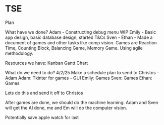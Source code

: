 # TSE

Plan

What have we done?
Adam - Constructing debug menu WIP
Emily - Basic app design, basic database design, started T&Cs
Sven - 
Ethan - Made a document of games and other tasks like comp vision. 
Games are Reaction Time, Counting Block, Balancing Game, Memory Game. Using agile methodology.

Resources we have:
Kanban
Gantt Chart

What do we need to do? 4/2/25
Make a schedule plan to send to Christos - Adam
Adam:
Tkinter for games - GUI
Emily: Games
Sven: Games
Ethan: Games

Lets do this and send it off to Christos

After games are done, we should do the machine learning. Adam and Sven will get the AI done, me and Em will do the computer vision.

Potentially save apple watch for last
